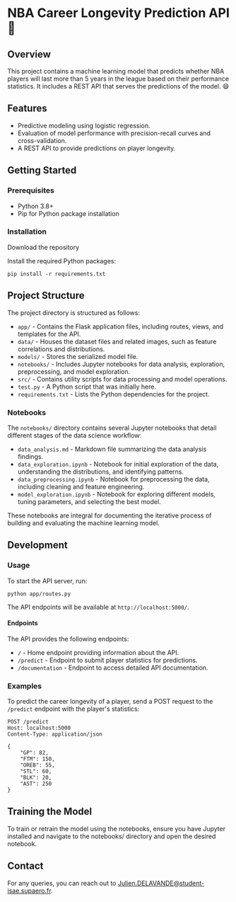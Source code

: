 # NBA Career Longevity Prediction API :basketball:

## Overview

This project contains a machine learning model that predicts whether NBA players will last more than 5 years in the league based on their performance statistics. It includes a REST API that serves the predictions of the model. :smile:

## Features

- Predictive modeling using logistic regression.
- Evaluation of model performance with precision-recall curves and cross-validation.
- A REST API to provide predictions on player longevity.

## Getting Started

### Prerequisites

- Python 3.8+
- Pip for Python package installation

### Installation

Download the repository

Install the required Python packages:
```
pip install -r requirements.txt
```


## Project Structure

The project directory is structured as follows:

- `app/` - Contains the Flask application files, including routes, views, and templates for the API.
- `data/` - Houses the dataset files and related images, such as feature correlations and distributions.
- `models/` - Stores the serialized model file.
- `notebooks/` - Includes Jupyter notebooks for data analysis, exploration, preprocessing, and model exploration.
- `src/` - Contains utility scripts for data processing and model operations.
- `test.py` - A Python script that was initially here.
- `requirements.txt` - Lists the Python dependencies for the project.

### Notebooks

The `notebooks/` directory contains several Jupyter notebooks that detail different stages of the data science workflow:

- `data_analysis.md` - Markdown file summarizing the data analysis findings.
- `data_exploration.ipynb` - Notebook for initial exploration of the data, understanding the distributions, and identifying patterns.
- `data_preprocessing.ipynb` - Notebook for preprocessing the data, including cleaning and feature engineering.
- `model_exploration.ipynb` - Notebook for exploring different models, tuning parameters, and selecting the best model.

These notebooks are integral for documenting the iterative process of building and evaluating the machine learning model.

## Development

### Usage

To start the API server, run:
```
python app/routes.py
```

The API endpoints will be available at `http://localhost:5000/`.

#### Endpoints

The API provides the following endpoints:

- `/` - Home endpoint providing information about the API.
- `/predict` - Endpoint to submit player statistics for predictions.
- `/documentation` - Endpoint to access detailed API documentation.


### Examples

To predict the career longevity of a player, send a POST request to the `/predict` endpoint with the player's statistics:

```
POST /predict
Host: localhost:5000
Content-Type: application/json

{
    "GP": 82,
    "FTM": 150,
    "OREB": 55,
    "STL": 60,
    "BLK": 20,
    "AST": 250
}
```

## Training the Model

To train or retrain the model using the notebooks, ensure you have Jupyter installed and navigate to the notebooks/ directory and open the desired notebook.


## Contact

For any queries, you can reach out to [Julien.DELAVANDE@student-isae.supaero.fr](mailto:Julien.DELAVANDE@student-isae.supaero.f).
